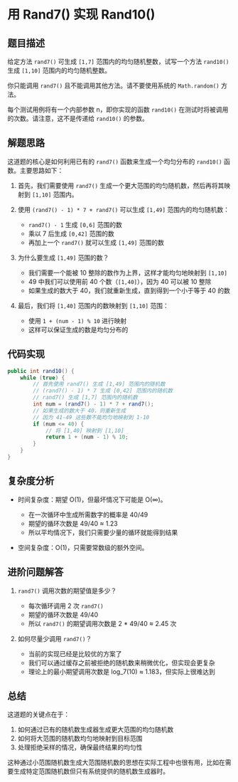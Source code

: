 # 用 Rand7() 实现 Rand10()

## 题目描述

给定方法 `rand7()` 可生成 `[1,7]` 范围内的均匀随机整数，试写一个方法 `rand10()` 生成 `[1,10]` 范围内的均匀随机整数。

你只能调用 `rand7()` 且不能调用其他方法。请不要使用系统的 `Math.random()` 方法。

每个测试用例将有一个内部参数 n，即你实现的函数 `rand10()` 在测试时将被调用的次数。请注意，这不是传递给 `rand10()` 的参数。

## 解题思路

这道题的核心是如何利用已有的 `rand7()` 函数来生成一个均匀分布的 `rand10()` 函数。主要思路如下：

1. 首先，我们需要使用 `rand7()` 生成一个更大范围的均匀随机数，然后再将其映射到 `[1,10]` 范围内。

2. 使用 `(rand7() - 1) * 7 + rand7()` 可以生成 `[1,49]` 范围内的均匀随机数：
   - `rand7() - 1` 生成 `[0,6]` 范围的数
   - 乘以 7 后生成 `[0,42]` 范围的数
   - 再加上一个 `rand7()` 就可以生成 `[1,49]` 范围的数

3. 为什么要生成 `[1,49]` 范围的数？
   - 我们需要一个能被 10 整除的数作为上界，这样才能均匀地映射到 `[1,10]`
   - 49 中我们可以使用前 40 个数（`[1,40]`），因为 40 可以被 10 整除
   - 如果生成的数大于 40，我们就重新生成，直到得到一个小于等于 40 的数

4. 最后，我们将 `[1,40]` 范围内的数映射到 `[1,10]` 范围：
   - 使用 `1 + (num - 1) % 10` 进行映射
   - 这样可以保证生成的数是均匀分布的

## 代码实现

```java
public int rand10() {
    while (true) {
        // 首先使用 rand7() 生成 [1,49] 范围内的随机数
        // (rand7() - 1) * 7 生成 [0,42] 范围内的随机数
        // rand7() 生成 [1,7] 范围内的随机数
        int num = (rand7() - 1) * 7 + rand7();
        // 如果生成的数大于 40，则重新生成
        // 因为 41-49 这些数不能均匀地映射到 1-10
        if (num <= 40) {
            // 将 [1,40] 映射到 [1,10]
            return 1 + (num - 1) % 10;
        }
    }
}
```

## 复杂度分析

- 时间复杂度：期望 O(1)，但最坏情况下可能是 O(∞)。
  - 在一次循环中生成所需数字的概率是 40/49
  - 期望的循环次数是 49/40 ≈ 1.23
  - 所以平均情况下，我们只需要少量的循环就能得到结果

- 空间复杂度：O(1)，只需要常数级的额外空间。

## 进阶问题解答

1. `rand7()` 调用次数的期望值是多少？
   - 每次循环调用 2 次 `rand7()`
   - 期望的循环次数是 49/40
   - 所以 `rand7()` 的期望调用次数是 2 * 49/40 ≈ 2.45 次

2. 如何尽量少调用 `rand7()`？
   - 当前的实现已经是比较优的方案了
   - 我们可以通过缓存之前被拒绝的随机数来稍微优化，但实现会更复杂
   - 理论上的最小期望调用次数是 log_7(10) ≈ 1.183，但实际上很难达到

## 总结

这道题的关键点在于：

1. 如何通过已有的随机数生成器生成更大范围的均匀随机数
2. 如何将大范围的随机数均匀地映射到目标范围
3. 处理拒绝采样的情况，确保最终结果的均匀性

这种通过小范围随机数生成大范围随机数的思想在实际工程中也很有用，比如在需要生成特定范围随机数但只有系统提供的随机数生成器时。 